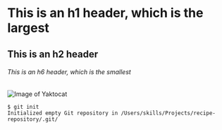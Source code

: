 # This is an h1 header, which is the largest
## This is an h2 header
###### This is an h6 header, which is the smallest

![Image of Yaktocat](https://swall.teahub.io/photos/small/79-790431_cool-looking-wallpapers-p12aiv-data-src-cool-looking.jpg)

```
$ git init
Initialized empty Git repository in /Users/skills/Projects/recipe-repository/.git/
```

